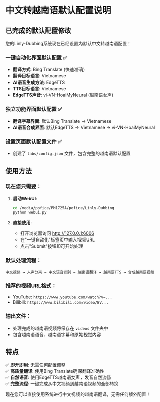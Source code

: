 # 中文转越南语默认配置说明

## 已完成的默认配置修改

您的Linly-Dubbing系统现在已经设置为默认中文转越南语配置！

### 一键自动化界面默认配置 ✅
- **翻译方式**: Bing Translate (快速准确)
- **翻译目标语言**: Vietnamese
- **AI语音生成方法**: EdgeTTS
- **TTS目标语言**: Vietnamese  
- **EdgeTTS声音**: vi-VN-HoaiMyNeural (越南语女声)

### 独立功能界面默认配置 ✅
- **翻译字幕界面**: 默认Bing Translate → Vietnamese
- **AI语音合成界面**: 默认EdgeTTS → Vietnamese → vi-VN-HoaiMyNeural

### 设置页面默认配置文件 ✅
- 创建了 `tabs/config.json` 文件，包含完整的越南语默认配置

## 使用方法

### 现在您只需要：

1. **启动WebUI**:
   ```bash
   cd /media/pofice/PM1725A/pofice/Linly-Dubbing
   python webui.py
   ```

2. **直接使用**: 
   - 打开浏览器访问 http://127.0.0.1:6006
   - 在"一键自动化"标签页中输入视频URL
   - 点击"Submit"按钮即可开始处理

### 默认处理流程：
```
中文视频 → 人声分离 → 中文语音识别 → 越南语翻译 → 越南语TTS → 合成越南语视频
```

### 推荐的视频URL格式：
- YouTube: `https://www.youtube.com/watch?v=...`
- Bilibili: `https://www.bilibili.com/video/BV...`

### 输出文件：
- 处理完成的越南语视频将保存在 `videos` 文件夹中
- 包含越南语语音、越南语字幕和原始视觉内容

## 特点

✅ **即开即用**: 无需任何配置调整  
✅ **高质量翻译**: 使用Bing Translate确保翻译准确性  
✅ **自然语音**: 使用EdgeTTS越南语女声，发音自然流畅  
✅ **完整流程**: 一键完成从中文视频到越南语视频的全部转换  

现在您可以直接使用系统进行中文视频的越南语翻译，无需任何额外配置！
